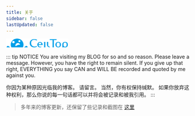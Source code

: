 ```yaml
---
title: 关于
sidebar: false
lastUpdated: false
---
```


![LOGO](/assets/img/logo.png)

::: tip NOTICE
You are visiting my BLOG for so and so reason.
Please leave a message.
However, you have the right to remain silent.
If you give up that right, EVERYTHING you say CAN and WILL BE recorded and quoted by me against you.

你因为某种原因光临我的博客。
请留言。
当然，你有权保持缄默。
如果你放弃这种权利，那么你说的每一句话都可以并将会被记录和被我引用。
:::

> 多年来的博客更新，还保留了些记录和截图在 [这里](/ABOUT/history)

<style lang="stylus">
.VPNavBarTitle {
    display: none;
}
.vp-doc img[alt="LOGO"] {
    transform: translate(15px, 16px);
    border-width: 0;
}
.custom-block.tip {
    color: var(--vp-c-text-2);
    border-color: var(--vp-c-brand-lighter);
    background-color: var(--vp-c-bg-soft);
}
</style>